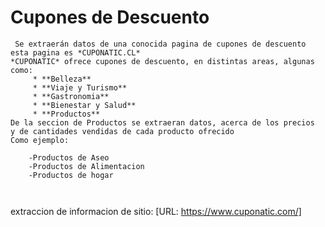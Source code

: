 # Cupones de Descuento

   ```
    Se extraerán datos de una conocida pagina de cupones de descuento
   esta pagina es *CUPONATIC.CL* 
   *CUPONATIC* ofrece cupones de descuento, en distintas areas, algunas como:
        * **Belleza**
        * **Viaje y Turismo**
        * **Gastronomia**
        * **Bienestar y Salud**
        * **Productos**
   De la seccion de Productos se extraeran datos, acerca de los precios
   y de cantidades vendidas de cada producto ofrecido
   Como ejemplo:

       -Productos de Aseo
       -Productos de Alimentacion
       -Productos de hogar
       

   
  ```
extraccion de informacion de sitio: [URL: https://www.cuponatic.com/]
